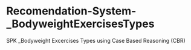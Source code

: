 # Recomendation-System-_BodyweightExercisesTypes
SPK _Bodyweight Excercises Types using Case Based Reasoning (CBR) 
